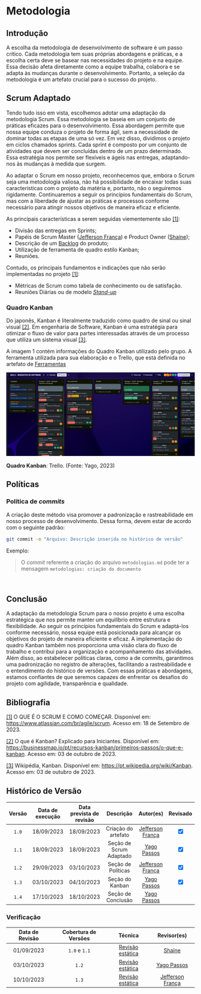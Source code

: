 # Metodologia

## Introdução

A escolha da metodologia de desenvolvimento de software é um passo crítico. Cada metodologia tem suas próprias abordagens e práticas, e a escolha certa deve se basear nas necessidades do projeto e na equipe. Essa decisão afeta diretamente como a equipe trabalha, colabora e se adapta às mudanças durante o desenvolvimento. Portanto, a seleção da metodologia é um artefato crucial para o sucesso do projeto.

## Scrum Adaptado

Tendo tudo isso em vista, escolhemos adotar uma adaptação da metodologia Scrum. Essa metodologia se baseia em um conjunto de práticas eficazes para o desenvolvimento. Essa abordagem permite que nossa equipe conduza o projeto de forma ágil, sem a necessidade de dominar todas as etapas de uma só vez. Em vez disso, dividimos o projeto em ciclos chamados sprints. Cada sprint é composto por um conjunto de atividades que devem ser concluídas dentro de um prazo determinado. Essa estratégia nos permite ser flexíveis e ágeis nas entregas, adaptando-nos às mudanças à medida que surgem.

Ao adaptar o Scrum em nosso projeto, reconhecemos que, embora o Scrum seja uma metodologia valiosa, não há possibilidade de encaixar todas suas características com o projeto da matéria e, portanto, não o seguiremos rigidamente. Continuaremos a seguir os princípios fundamentais do Scrum, mas com a liberdade de ajustar as práticas e processos conforme necessário para atingir nossos objetivos de maneira eficaz e eficiente.

As principais características a serem seguidas viementemente são <a id="a" href="#aa">[1]</a>:

 - Divisão das entregas em Sprints;
 - Papéis de Scrum Master ([Jefferson França](https://github.com/Frans6)) e Product Owner ([Shaíne](https://github.com/ShaineOliveira));  
 - Descrição de um [Backlog]() do produto;
 - Utilização de ferramenta de quadro estilo Kanban;
 - Reuniões.

Contudo, os principais fundamentos e indicações que não serão implementadas no projeto <a id="a" href="#aa">[1]</a>:

 - Métricas de Scrum como tabela de conhecimento ou de satisfação.
 - Reuniões Diárias ou de modelo [_Stand-up_](https://blog.cronapp.io/stand-up-meeting-o-que-e-e-como-realizar-uma-daily-scrum/)

### Quadro Kanban
Do japonês, Kanban é literalmente traduzido como quadro de sinal ou sinal visual <a id="aa" href="#a">[2]</a>. Em engenharia de Software, Kanban é uma estratégia para otimizar o fluxo de valor para partes interessadas através de um processo que utiliza um sistema visual <a id="aa" href="#a">[3]</a>.

A imagem 1 contém informações do Quadro Kanban utilizado pelo grupo. A ferramenta utilizada para sua elaboração 
e o Trello, que está definida no artefato de [Ferramentas](/docs/planejamento/ferramentas.md) <br>

![Kanban](../planejamento/img/kanban_exemplo.png)

<b>Quadro Kanban</b>: Trello. (Fonte: Yago, 2023)

## Políticas

### Política de _commits_
A criação deste método visa promover a padronização e rastreabilidade em nosso processo de desenvolvimento. Dessa forma, devem estar de acordo com o seguinte padrão:

```bash
git commit -m "Arquivo: Descrição inserida no histórico de versão"
```

Exemplo:
>
> O _commit_ referente a criação do arquivo `metodologias.md` pode ter a mensagem `metodologias: criação do documento`

</br>

## Conclusão 

A adaptação da metodologia Scrum para o nosso projeto é uma escolha estratégica que nos permite manter um equilíbrio entre estrutura e flexibilidade. Ao seguir os princípios fundamentais do Scrum e adaptá-los conforme necessário, nossa equipe está posicionada para alcançar os objetivos do projeto de maneira eficiente e eficaz. A implementação do quadro Kanban também nos proporciona uma visão clara do fluxo de trabalho e contribui para a organização e acompanhamento das atividades. Além disso, ao estabelecer políticas claras, como a de commits, garantimos uma padronização no registro de alterações, facilitando a rastreabilidade e o entendimento do histórico de versões. Com essas práticas e abordagens, estamos confiantes de que seremos capazes de enfrentar os desafios do projeto com agilidade, transparência e qualidade.

## Bibliografia

<a id="aa" href="#a">[1]</a> O QUE É O SCRUM E COMO COMEÇAR. Disponível em: <https://www.atlassian.com/br/agile/scrum>. Acesso em: 18 de Setembro de 2023.

<a id="aa" href="#a">[2]</a> O que é Kanban? Explicado para Iniciantes. Disponível em: <https://businessmap.io/pt/recursos-kanban/primeiros-passos/o-que-e-kanban>. Acesso em: 03 de outubro de 2023.

<a id="aa" href="#a">[3]</a> Wikipédia, Kanban. Disponível em: <https://pt.wikipedia.org/wiki/Kanban>. Acesso em: 03 de outubro de 2023.

## Histórico de Versão

| Versão | Data de execução | Data prevista de revisão |       Descrição      |         Autor(es)      |       Revisado          |
| :----: | :--------------: | :-------------: | :-----------------------: | :----------------: | :-----------: |
| `1.0`  |    18/09/2023    |   18/09/2023    | Criação do artefato | [Jefferson França](https://github.com/Frans6)  | <input type="checkbox" enabled checked /> |
| `1.1`  |    18/09/2023    |   18/09/2023    | Seção de Scrum Adaptado |  [Yago Passos](https://github.com/yagompassos) | <input type="checkbox" enabled checked /> |
| `1.2`  |    29/09/2023    |   03/10/2023    | Seção de Políticas | [Jefferson França](https://github.com/Frans6)  | <input type="checkbox" enabled checked /> |
| `1.3`  |    03/10/2023    |   04/10/2023    | Seção do Kanban |  [Yago Passos](https://github.com/yagompassos) | <input type="checkbox" enabled checked /> |
| `1.4`  |    17/10/2023    |   18/10/2023    | Seção de Conclusão |  [Yago Passos](https://github.com/yagompassos) | |

### Verificação

| Data de Revisão | Cobertura de Versões  |          Técnica         |     Revisor(es)    |
| :------------: | :-------------: | :--------------------------: |  :---------------: |
|   01/09/2023   |  `1.0` e `1.1`  |     [Revisão estática](../verificacao/revisoes.md)       | [Shaíne](https://github.com/ShaineOliveira) |
|   03/10/2023   |      `1.2`      |     [Revisão estática](../verificacao/revisoes.md)       | [Yago Passos](https://github.com/yagompassos) |
|   10/10/2023   |      `1.3`      |     [Revisão estática](../verificacao/revisoes.md)       | [Jefferson França](https://github.com/Frans6) |